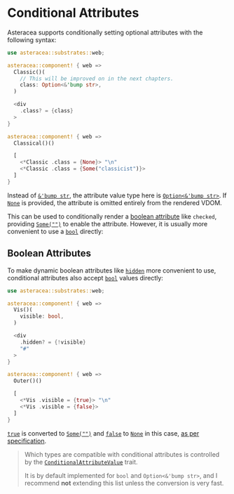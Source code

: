 # Conditional Attributes

Asteracea supports conditionally setting optional attributes with the following syntax:

```rust asteracea=Classical
use asteracea::substrates::web;

asteracea::component! { web =>
  Classic()(
    // This will be improved on in the next chapters.
    class: Option<&'bump str>,
  )

  <div
    .class? = {class}
  >
}

asteracea::component! { web =>
  Classical()()

  [
    <*Classic .class = {None}> "\n"
    <*Classic .class = {Some("classicist")}>
  ]
}
```

Instead of [`&'bump str`](), the attribute value type here is [`Option<&'bump str>`](). If [`None`]() is provided, the attribute is omitted entirely from the rendered VDOM.

This can be used to conditionally render a [boolean attribute](https://www.w3.org/TR/html52/infrastructure.html#sec-boolean-attributes) like `checked`, providing [`Some("")`]() to enable the attribute. However, it is usually more convenient to use a [`bool`]() directly:

## Boolean Attributes

To make dynamic boolean attributes like [`hidden`](https://developer.mozilla.org/en-US/docs/Web/HTML/Global_attributes/hidden) more convenient to use, conditional attributes also accept [`bool`]() values directly:

```rust asteracea=Outer
use asteracea::substrates::web;

asteracea::component! { web =>
  Vis()(
    visible: bool,
  )

  <div
    .hidden? = {!visible}
    "#"
  >
}

asteracea::component! { web =>
  Outer()()

  [
    <*Vis .visible = {true}> "\n"
    <*Vis .visible = {false}>
  ]
}
```

[`true`]() is converted to [`Some("")`]() and [`false`]() to [`None`]() in this case, [as per specification](https://html.spec.whatwg.org/multipage/common-microsyntaxes.html#boolean-attributes).

> Which types are compatible with conditional attributes is controlled by the [`ConditionalAttributeValue`]() trait.
>
> It is by default implemented for `bool` and `Option<&'bump str>`, and I recommend **not** extending this list unless the conversion is very fast.
